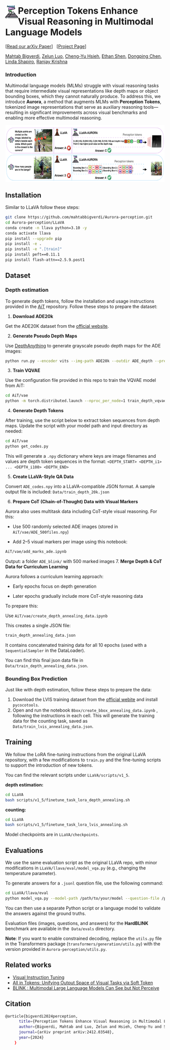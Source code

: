 # <img src="assets/aurora.png" alt="Logo" width="40" height="40" align="left"> Perception Tokens Enhance Visual Reasoning in Multimodal Language Models

 \[[Read our arXiv Paper](https://arxiv.org/pdf/2412.03548v1)\] &nbsp; \[[Project Page](https://aurora-perception.github.io)\] 

[Mahtab Bigverdi](https://mahtabbigverdi.github.io), [Zelun Luo](https://alan.vision), [Cheng-Yu Hsieh](https://chengyuhsieh.github.io), [Ethan Shen](https://ethanlshen.github.io), [Dongping Chen](https://dongping-chen.github.io), [Linda Shapiro](https://homes.cs.washington.edu/~shapiro/), [Ranjay Krishna](http://ranjaykrishna.com/index.html#/)


### Introduction

Multimodal language models (MLMs) struggle with visual reasoning tasks that require intermediate visual representations like depth maps or object bounding boxes, which they cannot naturally produce. To address this, we introduce **Aurora**, a method that augments MLMs with **Perception Tokens**, tokenized image representations that serve as auxiliary reasoning tools—resulting in significant improvements across visual benchmarks and enabling more effective multimodal reasoning.

<img src="assets/intro_figure.png" alt="Logo" width="700" height="180" align="center"> 

## Installation
Similar to LLaVA follow these steps:
```bash
git clone https://github.com/mahtabbigverdi/Aurora-perception.git
cd Aurora-perception/LLaVA
conda create -n llava python=3.10 -y
conda activate llava
pip install --upgrade pip 
pip install -e .
pip install -e ".[train]"
pip install peft==0.11.1
pip install flash-attn==2.5.9.post1
```


## Dataset

### Depth estimation
To generate depth tokens, follow the installation and usage instructions provided in the [AiT](https://github.com/SwinTransformer/AiT/tree/master) repository.
Follow these steps to prepare the dataset:
1. **Download ADE20k** 

Get the ADE20K dataset from the [official website](https://ade20k.csail.mit.edu).

2. **Generate Pseudo Depth Maps**

Use [DepthAnything](https://github.com/LiheYoung/Depth-Anything) to generate grayscale pseudo depth maps for the ADE images: 

```bash
python run.py --encoder vits --img-path ADE20k --outdir ADE_depth --pred-only --grayscale
```
3. **Train VQVAE**

Use the configuration file provided in this repo to train the VQVAE model from AiT:
```bash
cd AiT/vae
python -m torch.distributed.launch --nproc_per_node=1 train_depth_vqvae_dist.py  configs/depth/ait_depth_vqvae.py
```
4. **Generate Depth Tokens**

After training, use the script below to extract token sequences from depth maps. Update the script with your model path and input directory as needed:
```bash
cd AiT/vae
python get_codes.py
```
This will generate a ``.npy`` dictionary where keys are image filenames and values are depth token sequences in the format:
``<DEPTH_START> <DEPTH_i1> ... <DEPTH_i100> <DEPTH_END>``

5. **Create LLaVA-Style QA Data**

Convert ``ADE_codes.npy`` into a LLaVA-compatible JSON format.
A sample output file is included: ``Data/train_depth_20k.json``

6. **Prepare CoT (Chain-of-Thought) Data with Visual Markers**

Aurora also uses multitask data including CoT-style visual reasoning. For this:

* Use 500 randomly selected ADE images (stored in ``AiT/vae/ADE_500files.npy``)

* Add 2–5 visual markers per image using this notebook:
```bash
AiT/vae/add_marks_ade.ipynb
```
Output: a folder ``ADE_blink/`` with 500 marked images
7. **Merge Depth & CoT Data for Curriculum Learning**

Aurora follows a curriculum learning approach:

* Early epochs focus on depth generation

* Later epochs gradually include more CoT-style reasoning data

To prepare this:

Use ``AiT/vae/create_depth_annealing_data.ipynb``

This creates a single JSON file:
```bash
train_depth_annealing_data.json
```
It contains concatenated training data for all 10 epochs (used with a ``SequentialSampler`` in the DataLoader).

You can find this final json data file in ``Data/train_depth_annealing_data.json``.


### Bounding Box Prediction

Just like with depth estimation, follow these steps to prepare the data:
1. Download the LVIS training dataset from the [official webite](https://www.lvisdataset.org/dataset) and install ``pycocotools``.
2. Open and run the notebook ``Bbox/create_bbox_annealing_data.ipynb`` , following the instructions in each cell.
This will generate the training data for the counting task, saved as ``Data/train_lvis_annealing_data.json``.

## Training
We follow the LoRA fine-tuning instructions from the original LLaVA repository, with a few modifications to ``train.py`` and the fine-tuning scripts to support the introduction of new tokens.

You can find the relevant scripts under  ``LLaVA/scripts/v1_5``.

**depth estimation:**
```bash
cd LLaVA
bash scripts/v1_5/finetune_task_lora_depth_annealing.sh
```
**counting:**
```bash
cd LLaVA
bash scripts/v1_5/finetune_task_lora_lvis_annealing.sh
```

Model checkpoints are in ``LLaVA/checkpoints``.

## Evaluations
We use the same evaluation script as the original LLaVA repo, with minor modifications in ``LLaVA/llava/eval/model_vqa.py`` (e.g., changing the temperature parameter).

To generate answers for a ``.jsonl`` question file, use the following command:
```bash
cd LLaVA/llava/eval
python model_vqa.py --model-path /path/to/your/model --question-file /path/to/questions.jsonl --image-folder /path/to/image/folder --answers-file /path/to/output/file 
```
You can then use a separate Python script or a language model to validate the answers against the ground truths.

Evaluation files (images, questions, and answers) for the **HardBLINK** benchmark are available in the`` Data/evals`` directory.

**Note**:
If you want to enable constrained decoding, replace the ``utils.py`` file in the Transformers package (``transformers/generation/utils.py``) with the version provided in ``Aurora-perception/utils.py``.


## Related works
* [Visual Instruction Tuning](https://llava-vl.github.io/)
* [All in Tokens: Unifying Output Space of Visual Tasks via Soft Token](https://github.com/SwinTransformer/AiT)
* [BLINK : Multimodal Large Language Models Can See but Not Perceive](https://zeyofu.github.io/blink/)

## Citation
```bash
@article{bigverdi2024perception,
      title={Perception Tokens Enhance Visual Reasoning in Multimodal Language Models},
      author={Bigverdi, Mahtab and Luo, Zelun and Hsieh, Cheng-Yu and Shen, Ethan and Chen, Dongping and Shapiro, Linda G and Krishna, Ranjay},
      journal={arXiv preprint arXiv:2412.03548},
      year={2024}
    }
```